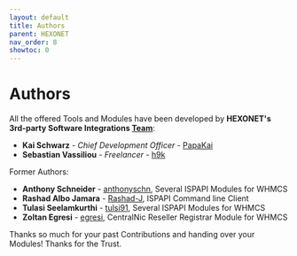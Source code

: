 ```yaml
---
layout: default
title: Authors
parent: HEXONET
nav_order: 8
showtoc: 0
---
```


# Authors

All the offered Tools and Modules have been developed by **HEXONET's 3rd-party Software Integrations [Team](https://github.com/orgs/hexonet/teams/hexonet-middleware-team/members)**:

- **Kai Schwarz** - _Chief Development Officer_ - [PapaKai](https://github.com/papakai)
- **Sebastian Vassiliou** - _Freelancer_ - [h9k](https://github.com/h9k)

Former Authors:

- **Anthony Schneider** - [anthonyschn](https://github.com/anthonyschn), Several ISPAPI Modules for WHMCS
- **Rashad Albo Jamara** - [Rashad-J](https://github.com/rashad-j), ISPAPI Command line Client
- **Tulasi Seelamkurthi** - [tulsi91](https://github.com/tulsi91), Several ISPAPI Modules for WHMCS
- **Zoltan Egresi** - [egresi](https://github.com/egresi), CentralNic Reseller Registrar Module for WHMCS

Thanks so much for your past Contributions and handing over your Modules! Thanks for the Trust.

